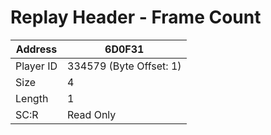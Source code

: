 
#  Replay Header - Frame Count
Address   | 6D0F31
----------|-------------
Player ID | 334579 (Byte Offset: 1)
Size 	  | 4
Length 	  | 1
SC:R      | Read Only


